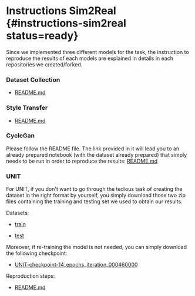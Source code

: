 # Instructions Sim2Real {#instructions-sim2real status=ready}


Since we implemented three different models for the task, the instruction to reproduce the results of each models are explained in details in each repositories we created/forked. 
### Dataset Collection
- [README.md](https://github.com/phred1/challenge-aido_LF-baseline-behavior-cloning)
### Style Transfer
- [README.md](https://github.com/aymanshams07/IFT6757_sim2real/blob/main/README.md)
### CycleGan
Please follow the README file. The link provided in it will lead you to an already prepared notebook (with the dataset already prepared) that simply needs to be run in order to reproduce the results: [README.md](https://github.com/mokleit/ift6757-gan/blob/main/README.md)
### UNIT
For UNIT, if you don't want to go through the tedious task of creating the dataset in the right format by yourself, you simply download those two zip files containing the training and testing set we used to obtain our results. 

Datasets:

- [train](https://drive.google.com/file/d/1w0zDJGLGkO12uhtoEvXY2AQCqu79fK-C/view?usp=sharing)

- [test](https://drive.google.com/file/d/1SHXBhxx-splAVTlgoURJqPBQGvNiEJnv/view?usp=sharing)

Moreover, if re-training the model is not needed, you can simply download the following checkpoint:
- [UNIT-checkpoint-14_epochs_iteration_000460000](https://drive.google.com/file/d/1I4OyVzTHvqFZR3_zqhx5-oUqQzCvaI7P/view?usp=sharing)

Reproduction steps:
- [README.md](https://github.com/phred1/imaginaire)
